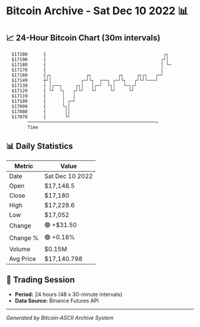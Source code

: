 # Bitcoin Archive - Sat Dec 10 2022 📊

## 📈 24-Hour Bitcoin Chart (30m intervals)

```
  $17200      ┤                                            ┌┐  
  $17190      ┤                                           ┌┘│  
  $17180      ┤                                           │ └─ 
  $17170      ┤                                           │    
  $17160      ┤┌┐             ┌┐          ┌┐     ┌┐┌┐   ┌─┘    
  $17149      ┼┘│           ┌─┘└┐  ┌──┐ ┌─┘└┐   ┌┘└┘└───┘      
  $17139      ┤ │┌──┐     ┌┐│   │┌─┘  └┐│   └─┐┌┘              
  $17129      ┤ └┘  └┐   ┌┘└┘   └┘     └┘     └┘               
  $17119      ┤      │   │                                     
  $17109      ┤      │ ┌─┘                                     
  $17099      ┤      └┐│                                       
  $17088      ┤       ││                                       
  $17078      ┤       └┘                                       
        ────────────────────────────────────────────────→
        Time
```

## 📊 Daily Statistics

| Metric | Value |
|--------|-------|
| Date | Sat Dec 10 2022 |
| Open | $17,148.5 |
| Close | $17,180 |
| High | $17,228.6 |
| Low | $17,052 |
| Change | 🟢 +$31.50 |
| Change % | 🟢 +0.18% |
| Volume | $0.15M |
| Avg Price | $17,140.798 |

## 📅 Trading Session

- **Period:** 24 hours (48 x 30-minute intervals)
- **Data Source:** Binance Futures API

---
*Generated by Bitcoin-ASCII Archive System*
